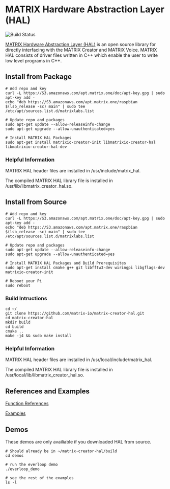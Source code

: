 # MATRIX Hardware Abstraction Layer (HAL)

![Build Status](https://drone.matrix.one/api/badges/matrix-io/matrix-creator-hal/status.svg)

[MATRIX Hardware Abstraction Layer (HAL)](https://matrix-io.github.io/matrix-documentation/matrix-hal/overview/) is an open source library for directly interfacing with the MATRIX Creator and MATRIX Voice. MATRIX HAL consists of driver files written in C++ which enable the user to write low level programs in C++.

## Install from Package

```
# Add repo and key
curl -L https://S3.amazonaws.com/apt.matrix.one/doc/apt-key.gpg | sudo apt-key add -
echo "deb https://S3.amazonaws.com/apt.matrix.one/raspbian $(lsb_release -sc) main" | sudo tee /etc/apt/sources.list.d/matrixlabs.list

# Update repo and packages
sudo apt-get update --allow-releaseinfo-change
sudo apt-get upgrade --allow-unauthenticated=yes

# Install MATRIX HAL Packages
sudo apt-get install matrixio-creator-init libmatrixio-creator-hal libmatrixio-creator-hal-dev
```

### Helpful Information

MATRIX HAL header files are installed in /usr/include/matrix_hal.

The compiled MATRIX HAL library file is installed in /usr/lib/libmatrix_creator_hal.so.

## Install from Source

```
# Add repo and key
curl -L https://S3.amazonaws.com/apt.matrix.one/doc/apt-key.gpg | sudo apt-key add -
echo "deb https://S3.amazonaws.com/apt.matrix.one/raspbian $(lsb_release -sc) main" | sudo tee /etc/apt/sources.list.d/matrixlabs.list

# Update repo and packages
sudo apt-get update --allow-releaseinfo-change
sudo apt-get upgrade --allow-unauthenticated=yes

# Install MATRIX HAL Packages and Build Prerequisites
sudo apt-get install cmake g++ git libfftw3-dev wiringpi libgflags-dev matrixio-creator-init

# Reboot your Pi
sudo reboot
```

### Build Intructions

```
cd ~/
git clone https://github.com/matrix-io/matrix-creator-hal.git
cd matrix-creator-hal
mkdir build
cd build
cmake ..
make -j4 && sudo make install
```

### Helpful Information
MATRIX HAL header files are installed in /usr/local/include/matrix_hal.

The compiled MATRIX HAL library file is installed in /usr/local/lib/libmatrix_creator_hal.so.

## References and Examples

[Function References](https://matrix-io.github.io/matrix-documentation/matrix-hal/reference/)

[Examples](https://matrix-io.github.io/matrix-documentation/matrix-hal/examples/)

## Demos

These demos are only availiable if you downloaded HAL from source.

```
# Should already be in ~/matrix-creator-hal/build
cd demos

# run the everloop demo
./everloop_demo

# see the rest of the examples
ls -l
```
